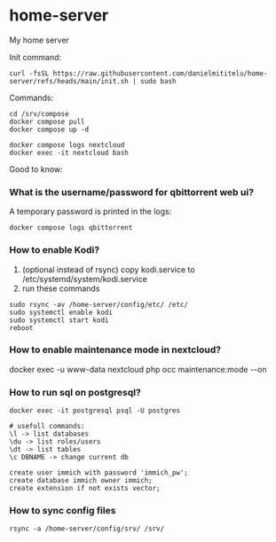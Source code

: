 # home-server
My home server

Init command:
```
curl -fsSL https://raw.githubusercontent.com/danielmititelu/home-server/refs/heads/main/init.sh | sudo bash
```

Commands:
```
cd /srv/compose
docker compose pull
docker compose up -d

docker compose logs nextcloud
docker exec -it nextcloud bash
```

Good to know:

### What is the username/password for qbittorrent web ui?

A temporary password is printed in the logs:
```
docker compose logs qbittorrent
```

### How to enable Kodi?

1. (optional instead of rsync) copy kodi.service to /etc/systemd/system/kodi.service
2. run these commands
```
sudo rsync -av /home-server/config/etc/ /etc/
sudo systemctl enable kodi
sudo systemctl start kodi
reboot
```
### How to enable maintenance mode in nextcloud?

docker exec -u www-data nextcloud php occ maintenance:mode --on

### How to run sql on postgresql?

```
docker exec -it postgresql psql -U postgres

# usefull commands:
\l -> list databases
\du -> list roles/users 
\dt -> list tables
\c DBNAME -> change current db

create user immich with password 'immich_pw';
create database immich owner immich;
create extension if not exists vector;
```

### How to sync config files 

```
rsync -a /home-server/config/srv/ /srv/

```